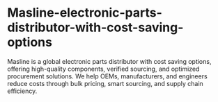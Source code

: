 # Masline-electronic-parts-distributor-with-cost-saving-options
Masline is a global electronic parts distributor with cost saving options, offering high-quality components, verified sourcing, and optimized procurement solutions. We help OEMs, manufacturers, and engineers reduce costs through bulk pricing, smart sourcing, and supply chain efficiency.
